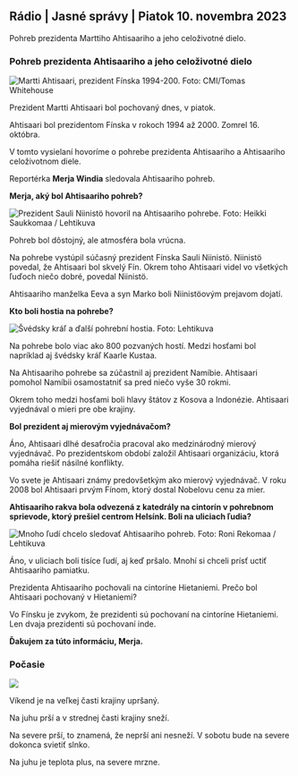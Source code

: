 ## Rádio \| Jasné správy \| Piatok 10. novembra 2023

Pohreb prezidenta Marttiho Ahtisaariho a jeho celoživotné dielo.

### Pohreb prezidenta Ahtisaariho a jeho celoživotné dielo

![Martti Ahtisaari, prezident Fínska 1994-200. Foto: CMI/Tomas Whitehouse](https://images.cdn.yle.fi/image/upload/c_crop,h_1080,w_1919,x_0,y_0/ar_1.7777777777777777,c_fill,g_faces,h_6201/d_10q_auto:eco/f_auto/fl_lossy/v1699528852/39-1197047654a2d3334539)

Prezident Martti Ahtisaari bol pochovaný dnes, v piatok.

Ahtisaari bol prezidentom Fínska v rokoch 1994 až 2000. Zomrel 16. októbra.

V tomto vysielaní hovoríme o pohrebe prezidenta Ahtisaariho a Ahtisaariho celoživotnom diele.

Reportérka **Merja Windia** sledovala Ahtisaariho pohreb.

**Merja, aký bol Ahtisaariho pohreb?**

![Prezident Sauli Niinistö hovoril na Ahtisaariho pohrebe. Foto: Heikki Saukkomaa / Lehtikuva](https://images.cdn.yle.fi/image/upload/c_crop,h_2880,w_5120,x_0,y_259/ar_1.77777777777777777,c_fill,g_faces,/d_0_0q_auto:eco/f_auto/fl_lossy/v1699619473/39-1198810654e20fbae885)

Pohreb bol dôstojný, ale atmosféra bola vrúcna.

Na pohrebe vystúpil súčasný prezident Fínska Sauli Niinistö. Niinistö povedal, že Ahtisaari bol skvelý Fín. Okrem toho Ahtisaari videl vo všetkých ľuďoch niečo dobré, povedal Niinistö.

Ahtisaariho manželka Eeva a syn Marko boli Niinistöovým prejavom dojatí.

**Kto boli hostia na pohrebe?**

![Švédsky kráľ a ďalší pohrební hostia. Foto: Lehtikuva](https://images.cdn.yle.fi/image/upload/c_crop,h_2880,w_5120,x_0,y_138/ar_1.777777777777777,c_fill,g_faces,h_675,/d_co_1200/f_auto/fl_lossy/v1699627300/39-1199035654e40494d395)

Na pohrebe bolo viac ako 800 pozvaných hostí. Medzi hosťami bol napríklad aj švédsky kráľ Kaarle Kustaa.

Na Ahtisaariho pohrebe sa zúčastnil aj prezident Namíbie. Ahtisaari pomohol Namíbii osamostatniť sa pred niečo vyše 30 rokmi.

Okrem toho medzi hosťami boli hlavy štátov z Kosova a Indonézie. Ahtisaari vyjednával o mieri pre obe krajiny.

**Bol prezident aj mierovým vyjednávačom?**

Áno, Ahtisaari dlhé desaťročia pracoval ako medzinárodný mierový vyjednávač. Po prezidentskom období založil Ahtisaari organizáciu, ktorá pomáha riešiť násilné konflikty.

Vo svete je Ahtisaari známy predovšetkým ako mierový vyjednávač. V roku 2008 bol Ahtisaari prvým Fínom, ktorý dostal Nobelovu cenu za mier.

**Ahtisaariho rakva bola odvezená z katedrály na cintorín v pohrebnom sprievode, ktorý prešiel centrom Helsínk. Boli na uliciach ľudia?**

![Mnoho ľudí chcelo sledovať Ahtisaariho pohreb. Foto: Roni Rekomaa / Lehtikuva](https://images.cdn.yle.fi/image/upload/c_crop,h_2880,w_5120,x_0,y_11/ar_1.7777777777777777,c_fill,g_faces,w/d_1675q_auto:eco/f_auto/fl_lossy/v1699619608/39-1198819654e22ed1c931)

Áno, v uliciach boli tisíce ľudí, aj keď pršalo. Mnohí si chceli prísť uctiť Ahtisaariho pamiatku.

Prezidenta Ahtisaariho pochovali na cintoríne Hietaniemi. Prečo bol Ahtisaari pochovaný v Hietaniemi?

Vo Fínsku je zvykom, že prezidenti sú pochovaní na cintoríne Hietaniemi. Len dvaja prezidenti sú pochovaní inde.

**Ďakujem za túto informáciu, Merja.**

### Počasie

![](https://images.cdn.yle.fi/image/upload/c_crop,h_1080,w_1919,x_0,y_0/ar_1.7777777777777777,c_fill,g_faces,h_auto:w_1100/dprf_auto/fl_lossy/v1699633281/39-1199138654e58651ee77)

Víkend je na veľkej časti krajiny upršaný.

Na juhu prší a v strednej časti krajiny sneží.

Na severe prší, to znamená, že neprší ani nesneží. V sobotu bude na severe dokonca svietiť slnko.

Na juhu je teplota plus, na severe mrzne.